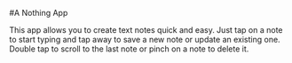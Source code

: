 #A Nothing App

This app allows you to create text notes quick and easy. Just tap on a note to start typing and tap away to save a new note or update an existing one. Double tap to scroll to the last note or pinch on a note to delete it.
